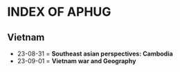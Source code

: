 **INDEX OF APHUG**
==========

Vietnam
----------
- 23-08-31 = **Southeast asian perspectives: Cambodia**
- 23-09-01 = **Vietnam war and Geography**
